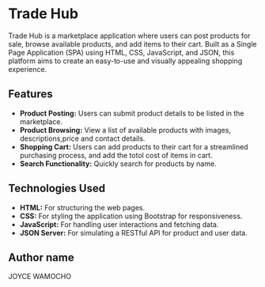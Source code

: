 # Trade Hub

Trade Hub is a marketplace application where users can post products for sale, browse available products, and add items to their cart. Built as a Single Page Application (SPA) using HTML, CSS, JavaScript, and JSON, this platform aims to create an easy-to-use and visually appealing shopping experience.

## Features

- **Product Posting:** Users can submit product details to be listed in the marketplace.
- **Product Browsing:** View a list of available products with images, descriptions,price and contact details.
- **Shopping Cart:** Users can add products to their cart for a streamlined purchasing process, and add the totol cost of items in cart.
- **Search Functionality:** Quickly search for products by name.

## Technologies Used

- **HTML:** For structuring the web pages.
- **CSS:** For styling the application using Bootstrap for responsiveness.
- **JavaScript:** For handling user interactions and fetching data.
- **JSON Server:** For simulating a RESTful API for product and user data.

## Author name
JOYCE WAMOCHO




